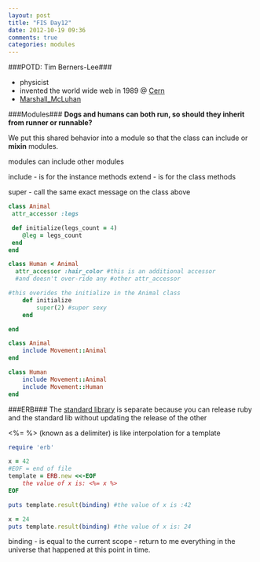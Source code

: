 ```yaml
---
layout: post
title: "FIS Day12"
date: 2012-10-19 09:36
comments: true
categories: modules
---
```


###POTD: Tim Berners-Lee###
- physicist 
- invented the world wide web in 1989 @ [Cern](http://public.web.cern.ch/public/)
- [Marshall_McLuhan](http://en.wikipedia.org/wiki/Marshall_McLuhan)


###Modules###
**Dogs and humans can both run, so should they inherit from runner or runnable?**

We put this shared behavior into a module so that the class can include or **mixin** modules.

modules can include other modules

include - is for the instance methods
extend - is for the class methods

super - call the same exact message on the class above

```ruby Simple Inheritance
class Animal
 attr_accessor :legs

 def initialize(legs_count = 4)
 	@leg = legs_count
 end
end

class Human < Animal
  attr_accessor :hair_color #this is an additional accessor
  #and doesn't over-ride any #other attr_accessor

#this overides the initialize in the Animal class
	def initialize
		super(2) #super sexy
	end

end
```

```ruby The Builder Pattern
class Animal
	include Movement::Animal
end

class Human
	include Movement::Animal
	include Movement::Human
end
```

###ERB###
The [standard library](http://www.ruby-doc.org/stdlib-1.9.3/) is separate because you can release ruby and the standard lib without updating the release of the other

<%=  %> (known as a delimiter) is like interpolation for a template

```ruby
require 'erb'

x = 42
#EOF = end of file
template = ERB.new <<-EOF
	the value of x is: <%= x %>
EOF

puts template.result(binding) #the value of x is :42

x = 24
puts template.result(binding) #the value of x is: 24

```

binding - is equal to the current scope - return to me everything in the universe that happened at this point in time.